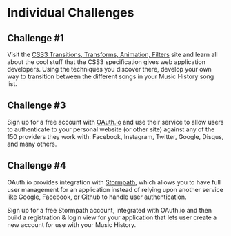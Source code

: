 # Individual Challenges


## Challenge \#1

Visit the [CSS3 Transitions, Transforms, Animation, Filters](http://css3.bradshawenterprises.com/) site and learn all about the cool stuff that the CSS3 specification gives web application developers. Using the techniques you discover there, develop your own way to transition between the different songs in your Music History song list.


## Challenge \#3

Sign up for a free account with [OAuth.io](http://oauth.io) and use their service to allow users to authenticate to your personal website (or other site) against any of the 150 providers they work with:  Facebook, Instagram, Twitter, Google,  Disqus, and many others.


## Challenge \#4

OAuth.io provides integration with [Stormpath](https://stormpath.com/), which allows you to have full user management for an application instead of relying upon another service like Google, Facebook, or Github to handle user authentication.

Sign up for a free Stormpath account, integrated with OAuth.io and then build a registration & login view for your application that lets user create a new account for use with your Music History.